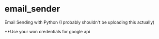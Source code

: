 # email_sender
Email Sending with Python (I probably shouldn't be uploading this actually)

**Use your won credentials for google api

